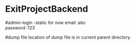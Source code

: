 # ExitProjectBackend

#admin-login -static for now
email :abc  
password :123

#dump file
location of dump file is in current parent directory.
